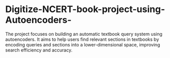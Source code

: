 # Digitize-NCERT-book-project-using-Autoencoders-
The project focuses on building an automatic textbook query system using autoencoders. It aims to help users find relevant sections in textbooks by encoding queries and sections into a lower-dimensional space, improving search efficiency and accuracy. 
